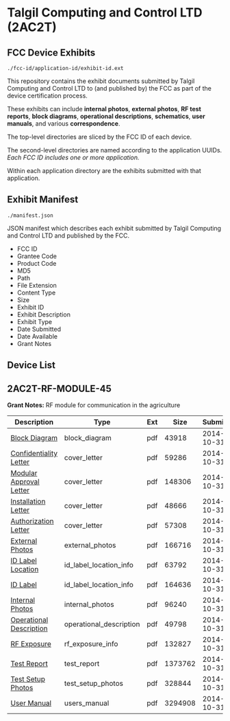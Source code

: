 # Talgil Computing and Control LTD (2AC2T)
## FCC Device Exhibits

```
./fcc-id/application-id/exhibit-id.ext
```

This repository contains the exhibit documents submitted by Talgil Computing and Control LTD to (and published by) the FCC as part of the device certification process.

These exhibits can include **internal photos**, **external photos**, **RF test reports**, **block diagrams**, **operational descriptions**, **schematics**, **user manuals**, and various **correspondence**.

The top-level directories are sliced by the FCC ID of each device.

The second-level directories are named according to the application UUIDs. *Each FCC ID includes one or more application.*

Within each application directory are the exhibits submitted with that application. 

## Exhibit Manifest

```
./manifest.json
```

JSON manifest which describes each exhibit submitted by Talgil Computing and Control LTD and published by the FCC.

- FCC ID
- Grantee Code
- Product Code
- MD5
- Path
- File Extension
- Content Type
- Size
- Exhibit ID
- Exhibit Description
- Exhibit Type
- Date Submitted
- Date Available
- Grant Notes

## Device List
## 2AC2T-RF-MODULE-45
**Grant Notes:** RF module for communication in the agriculture

| Description | Type | Ext | Size | Submitted | Available |
| ----------- | ---- | --- | ---- | --------- | --------- |
| [Block Diagram](2AC2T-RF-MODULE-45/7e431a879a3050bd4750d70359b3b4e4/2432504.pdf) | block_diagram | pdf | 43918 | 2014-10-31 | 2014-10-31 |
| [Confidentiality Letter](2AC2T-RF-MODULE-45/7e431a879a3050bd4750d70359b3b4e4/2432505.pdf) | cover_letter | pdf | 59286 | 2014-10-31 | 2014-10-31 |
| [Modular Approval Letter](2AC2T-RF-MODULE-45/7e431a879a3050bd4750d70359b3b4e4/2432510.pdf) | cover_letter | pdf | 148306 | 2014-10-31 | 2014-10-31 |
| [Installation Letter](2AC2T-RF-MODULE-45/7e431a879a3050bd4750d70359b3b4e4/2432511.pdf) | cover_letter | pdf | 48666 | 2014-10-31 | 2014-10-31 |
| [Authorization Letter](2AC2T-RF-MODULE-45/7e431a879a3050bd4750d70359b3b4e4/2432513.pdf) | cover_letter | pdf | 57308 | 2014-10-31 | 2014-10-31 |
| [External Photos](2AC2T-RF-MODULE-45/7e431a879a3050bd4750d70359b3b4e4/2432507.pdf) | external_photos | pdf | 166716 | 2014-10-31 | 2014-10-31 |
| [ID Label Location](2AC2T-RF-MODULE-45/7e431a879a3050bd4750d70359b3b4e4/2432509.pdf) | id_label_location_info | pdf | 63792 | 2014-10-31 | 2014-10-31 |
| [ID Label](2AC2T-RF-MODULE-45/7e431a879a3050bd4750d70359b3b4e4/2432512.pdf) | id_label_location_info | pdf | 164636 | 2014-10-31 | 2014-10-31 |
| [Internal Photos](2AC2T-RF-MODULE-45/7e431a879a3050bd4750d70359b3b4e4/2432508.pdf) | internal_photos | pdf | 96240 | 2014-10-31 | 2014-10-31 |
| [Operational Description](2AC2T-RF-MODULE-45/7e431a879a3050bd4750d70359b3b4e4/2432515.pdf) | operational_description | pdf | 49798 | 2014-10-31 | 2014-10-31 |
| [RF Exposure](2AC2T-RF-MODULE-45/7e431a879a3050bd4750d70359b3b4e4/2432502.pdf) | rf_exposure_info | pdf | 132827 | 2014-10-31 | 2014-10-31 |
| [Test Report](2AC2T-RF-MODULE-45/7e431a879a3050bd4750d70359b3b4e4/2432503.pdf) | test_report | pdf | 1373762 | 2014-10-31 | 2014-10-31 |
| [Test Setup Photos](2AC2T-RF-MODULE-45/7e431a879a3050bd4750d70359b3b4e4/2432514.pdf) | test_setup_photos | pdf | 328844 | 2014-10-31 | 2014-10-31 |
| [User Manual](2AC2T-RF-MODULE-45/7e431a879a3050bd4750d70359b3b4e4/2432506.pdf) | users_manual | pdf | 3294908 | 2014-10-31 | 2014-10-31 |
